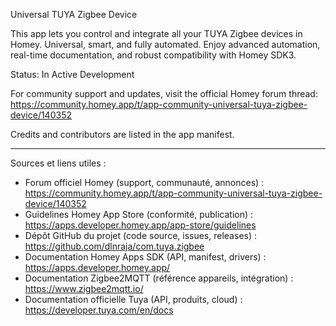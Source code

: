 ﻿Universal TUYA Zigbee Device

This app lets you control and integrate all your TUYA Zigbee devices in Homey. Universal, smart, and fully automated. Enjoy advanced automation, real-time documentation, and robust compatibility with Homey SDK3.

Status: In Active Development

For community support and updates, visit the official Homey forum thread:
https://community.homey.app/t/app-community-universal-tuya-zigbee-device/140352

Credits and contributors are listed in the app manifest.

---

Sources et liens utiles :
- Forum officiel Homey (support, communauté, annonces) :
  https://community.homey.app/t/app-community-universal-tuya-zigbee-device/140352
- Guidelines Homey App Store (conformité, publication) :
  https://apps.developer.homey.app/app-store/guidelines
- Dépôt GitHub du projet (code source, issues, releases) :
  https://github.com/dlnraja/com.tuya.zigbee
- Documentation Homey Apps SDK (API, manifest, drivers) :
  https://apps.developer.homey.app/
- Documentation Zigbee2MQTT (référence appareils, intégration) :
  https://www.zigbee2mqtt.io/
- Documentation officielle Tuya (API, produits, cloud) :
  https://developer.tuya.com/en/docs


